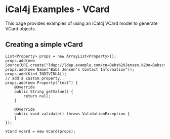 # iCal4j Examples - VCard

This page provides examples of using an iCal4j VCard model to generate VCard objects.

## Creating a simple vCard

    List<Property> props = new ArrayList<Property>();
    props.add(new Source(URI.create("ldap://ldap.example.com/cn=Babs%20Jensen,%20o=Babsco,%20c=US")));
    props.add(new Name("Babs Jensen's Contact Information"));
    props.add(Kind.INDIVIDUAL);
    // add a custom property..
    props.add(new Property("test") {
        @Override
        public String getValue() {
            return null;
        }

        @Override
        public void validate() throws ValidationException {
        }
    });

    VCard vcard = new VCard(props);

